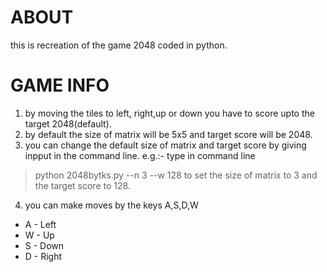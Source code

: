 # ABOUT
this is recreation of the game 2048 coded in python.

# GAME INFO
1. by moving the tiles to left, right,up or down you have to score upto the target 2048(default).
2. by default the size of matrix will be 5x5 and target score will be 2048.
3. you can change the default size of matrix and target score by giving inpput in the command line.
e.g.:-
type in command line
>python 2048bytks.py --n 3 --w 128
to set the size of matrix to 3 and the target score to 128.
4. you can make moves by the keys A,S,D,W
- A - Left
- W - Up
- S - Down
- D - Right




